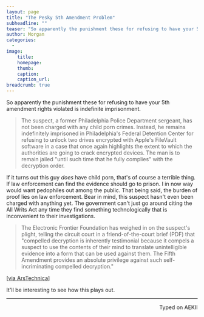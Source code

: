 ```yaml
---
layout: page
title: "The Pesky 5th Amendment Problem"
subheadline: ""
teaser: "So apparently the punishment these for refusing to have your 5th amendment rights violated is indefinite imprisonment."
author: Morgan
categories:
  -
image:
    title:
    homepage:
    thumb:
    caption:
    caption_url:
breadcrumb: true
---
```


So apparently the punishment these for refusing to have your 5th amendment rights violated is indefinite imprisonment.

> The suspect, a former Philadelphia Police Department sergeant, has not been charged with any child porn crimes. Instead, he remains indefinitely imprisoned in Philadelphia's Federal Detention Center for refusing to unlock two drives encrypted with Apple's FileVault software in a case that once again highlights the extent to which the authorities are going to crack encrypted devices. The man is to remain jailed "until such time that he fully complies" with the decryption order.

If it turns out this guy _does_ have child porn, that's of course a terrible thing. If law enforcement can find the evidence should go to prison. I in now way would want pedophiles out among the public. That being said, the burden of proof lies on law enforcement. Bear in mind, this suspect hasn't even been charged with anything yet. The government can't just go around citing the All Writs Act any time they find something technologically that is inconvenient to their investigations.

> The Electronic Frontier Foundation has weighed in on the suspect's plight, telling the circuit court in a friend-of-the-court brief (PDF) that "compelled decryption is inherently testimonial because it compels a suspect to use the contents of their mind to translate unintelligible evidence into a form that can be used against them. The Fifth Amendment provides an absolute privilege against such self-incriminating compelled decryption."    

[[via ArsTechnica](http://arstechnica.com/tech-policy/2016/04/child-porn-suspect-jailed-for-7-months-for-refusing-to-decrypt-hard-drives/)]

It'll be interesting to see how this plays out.

---
<p align="right">Typed on AEKII</p>
